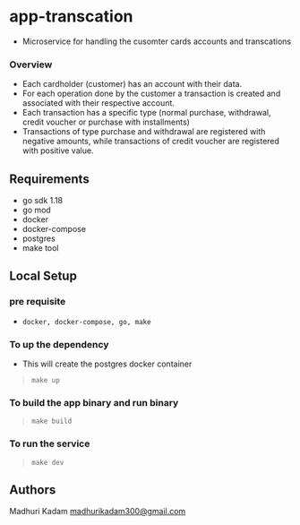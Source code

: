 # app-transcation
- Microservice for handling the cusomter cards accounts and transcations
### Overview
- Each cardholder (customer) has an account with their data.
- For each operation done by the customer a transaction is created and associated with their
respective account.
- Each transaction has a specific type (normal purchase, withdrawal, credit voucher or
purchase with installments)
- Transactions of type purchase and withdrawal are registered with negative amounts, while
transactions of credit voucher are registered with positive value.

## Requirements
 - go sdk 1.18 
 - go mod 
 - docker 
 - docker-compose
 - postgres
 - make tool

## Local Setup 
### pre requisite
- ```docker, docker-compose, go, make```
### To up the dependency 
- This will create the postgres docker container
> `make up`

### To build the app binary and run binary
> `make build`

### To run the service
> `make dev`

## Authors
Madhuri Kadam
madhurikadam300@gmail.com